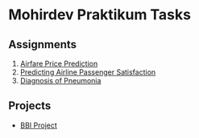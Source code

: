 # Mohirdev Praktikum Tasks

## Assignments

1. [Airfare Price Prediction]()
2. [Predicting Airline Passenger Satisfaction]()
3. [Diagnosis of Pneumonia]()

## Projects

- [BBI Project](https://github.com/abbasovsh/Mohirdev-Praktikum-Tasks/tree/main/Projects/BBI%20Project/BBI%20Project)
